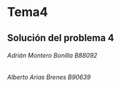 # Tema4
## Solución del problema 4
###### Adrián Montero Bonilla B88092
###### Alberto Arias Brenes B90639
